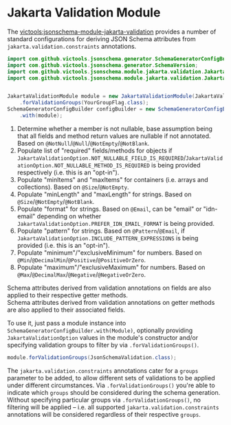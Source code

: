 
# Jakarta Validation Module
The [victools:jsonschema-module-jakarta-validation](https://github.com/victools/jsonschema-generator/tree/master/jsonschema-module-jakarta-validation) provides a number of standard configurations for deriving JSON Schema attributes from `jakarta.validation.constraints` annotations.

```java
import com.github.victools.jsonschema.generator.SchemaGeneratorConfigBuilder;
import com.github.victools.jsonschema.generator.SchemaVersion;
import com.github.victools.jsonschema.module.jakarta.validation.JakartaValidationModule;
import com.github.victools.jsonschema.module.jakarta.validation.JakartaValidationOption;


JakartaValidationModule module = new JakartaValidationModule(JakartaValidationOption.PREFER_IDN_EMAIL_FORMAT)
    .forValidationGroups(YourGroupFlag.class);
SchemaGeneratorConfigBuilder configBuilder = new SchemaGeneratorConfigBuilder(SchemaVersion.DRAFT_2019_09)
    .with(module);
```

1. Determine whether a member is not nullable, base assumption being that all fields and method return values are nullable if not annotated. Based on `@NotNull`/`@Null`/`@NotEmpty`/`@NotBlank`.
2. Populate list of "required" fields/methods for objects if `JakartaValidationOption.NOT_NULLABLE_FIELD_IS_REQUIRED`/`JakartaValidationOption.NOT_NULLABLE_METHOD_IS_REQUIRED` is being provided respectively (i.e. this is an "opt-in").
3. Populate "minItems" and "maxItems" for containers (i.e. arrays and collections). Based on `@Size`/`@NotEmpty`.
4. Populate "minLength" and "maxLength" for strings. Based on `@Size`/`@NotEmpty`/`@NotBlank`.
5. Populate "format" for strings. Based on `@Email`, can be "email" or "idn-email" depending on whether `JakartaValidationOption.PREFER_IDN_EMAIL_FORMAT` is being provided.
6. Populate "pattern" for strings. Based on `@Pattern`/`@Email`, if `JakartaValidationOption.INCLUDE_PATTERN_EXPRESSIONS` is being provided (i.e. this is an "opt-in").
7. Populate "minimum"/"exclusiveMinimum" for numbers. Based on `@Min`/`@DecimalMin`/`@Positive`/`@PositiveOrZero`.
8. Populate "maximum"/"exclusiveMaximum" for numbers. Based on `@Max`/`@DecimalMax`/`@Negative`/`@NegativeOrZero`.

Schema attributes derived from validation annotations on fields are also applied to their respective getter methods.  
Schema attributes derived from validation annotations on getter methods are also applied to their associated fields.

To use it, just pass a module instance into `SchemaGeneratorConfigBuilder.with(Module)`, optionally providing `JakartaValidationOption` values in the module's constructor and/or specifying validation groups to filter by via `.forValidationGroups()`.

```java
module.forValidationGroups(JsonSchemaValidation.class);
```

The `jakarta.validation.constraints` annotations cater for a `groups` parameter to be added, to allow different sets of validations to be applied under different circumstances.
Via `.forValidationGroups()` you're able to indicate which `groups` should be considered during the schema generation.
Without specifying particular groups via `.forValidationGroups()`, no filtering will be applied – i.e. all supported `jakarta.validation.constraints` annotations will be considered regardless of their respective `groups`.
